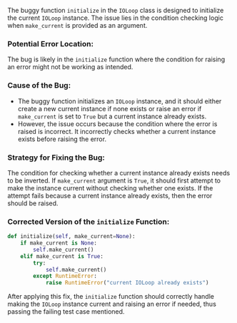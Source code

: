 The buggy function `initialize` in the `IOLoop` class is designed to initialize the current `IOLoop` instance. The issue lies in the condition checking logic when `make_current` is provided as an argument.

### Potential Error Location:
The bug is likely in the `initialize` function where the condition for raising an error might not be working as intended.

### Cause of the Bug:
- The buggy function initializes an `IOLoop` instance, and it should either create a new current instance if none exists or raise an error if `make_current` is set to `True` but a current instance already exists.
- However, the issue occurs because the condition where the error is raised is incorrect. It incorrectly checks whether a current instance exists before raising the error.

### Strategy for Fixing the Bug:
The condition for checking whether a current instance already exists needs to be inverted. If `make_current` argument is `True`, it should first attempt to make the instance current without checking whether one exists. If the attempt fails because a current instance already exists, then the error should be raised.

### Corrected Version of the `initialize` Function:
```python
def initialize(self, make_current=None):
    if make_current is None:
        self.make_current()
    elif make_current is True:
        try:
            self.make_current()
        except RuntimeError:
            raise RuntimeError("current IOLoop already exists")
```

After applying this fix, the `initialize` function should correctly handle making the `IOLoop` instance current and raising an error if needed, thus passing the failing test case mentioned.
